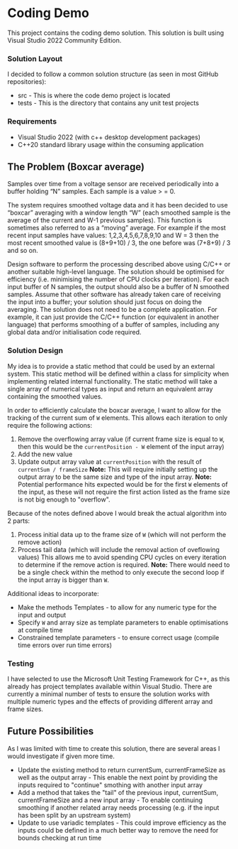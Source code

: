 # Coding Demo
This project contains the coding demo solution.
This solution is built using Visual Studio 2022 Community Edition.

### Solution Layout
I decided to follow a common solution structure (as seen in most GitHub repositories):
- src - This is where the code demo project is located
- tests - This is the directory that contains any unit test projects

### Requirements
- Visual Studio 2022 (with c++ desktop development packages)
- C++20 standard library usage within the consuming application

## The Problem (Boxcar average)
Samples over time from a voltage sensor are received periodically into a buffer holding “N” samples. Each sample is a value > = 0.

The system requires smoothed voltage data and it has been decided to use “boxcar” averaging with a  window length “W” (each smoothed sample is the average of  the current and W-1 previous samples). This function is sometimes also referred to as a “moving” average.
For example if the most recent input samples have values: 1,2,3,4,5,6,7,8,9,10 and W = 3 then the most recent  smoothed value is (8+9+10) / 3, the one before was (7+8+9) / 3 and so on.

Design software to perform the processing described above using C/C++ or another suitable high-level language. The solution should be optimised for efficiency (i.e. minimising the number of CPU clocks per iteration). 
For each input buffer of N samples, the output should also be a buffer of N smoothed samples. Assume that other software has already taken care of receiving the input into a buffer; your solution should just focus on doing the averaging.
The solution does not need to be a complete application. For example, it can just provide the C/C++ function (or equivalent in another language) that performs smoothing of a buffer of samples, including any global data and/or initialisation code required.

### Solution Design
My idea is to provide a static method that could be used by an external system.
This static method will be defined within a class for simplicity when implementing related internal functionality.
The static method will take a single array of numerical types as input and return an equivalent array containing the smoothed values.

In order to efficiently calculate the boxcar average, I want to allow for the tracking of the current sum of `W` elements.
This allows each iteration to only require the following actions:
1. Remove the overflowing array value (if current frame size is equal to `W`, then this would be the `currentPosition - W` element of the input array)
2. Add the new value
3. Update output array value at `currentPosition` with the result of `currentSum / frameSize`
**Note:** This will require initially setting up the output array to be the same size and type of the input array.
**Note:** Potential performance hits expected would be for the first `W` elements of the input, as these will not require the first action listed as the frame size is not big enough to "overflow".

Because of the notes defined above I would break the actual algorithm into 2 parts:
1. Process initial data up to the frame size of `W` (which will not perform the remove action)
2. Process tail data (which will include the removal action of oveflowing values)
This allows me to avoid spending CPU cycles on every iteration to determine if the remove action is required.
**Note:** There would need to be a single check within the method to only execute the second loop if the input array is bigger than `W`.

Additional ideas to incorporate:
- Make the methods Templates - to allow for any numeric type for the input and output
- Specify `W` and array size as template parameters to enable optimisations at compile time
- Constrained template parameters - to ensure correct usage (compile time errors over run time errors)

### Testing
I have selected to use the Microsoft Unit Testing Framework for C++, as this already has project templates available within Visual Studio.
There are currently a minimal number of tests to ensure the solution works with multiple numeric types and the effects of providing different array and frame sizes.

## Future Possibilities
As I was limited with time to create this solution, there are several areas I would investigate if given more time.
- Update the existing method to return currentSum, currentFrameSize as well as the output array - This enable the next point by providing the inputs required to "continue" smothing with another input array
- Add a method that takes the "tail" of the previous input, currentSum, currentFrameSize and a new input array - To enable continuing smoothing if another related array needs processing (e.g. if the input has been split by an upstream system)
- Update to use variadic templates - This could improve efficiency as the inputs could be defined in a much better way to remove the need for bounds checking at run time

